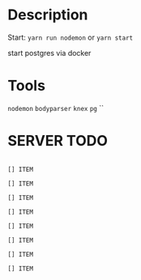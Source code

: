 # Description
Start: `yarn run nodemon` or `yarn start`

start postgres via docker

# Tools
`nodemon`
`bodyparser`
`knex`
`pg`
``
# SERVER TODO
```

[] ITEM

[] ITEM

[] ITEM

[] ITEM

[] ITEM

[] ITEM

[] ITEM

[] ITEM

```